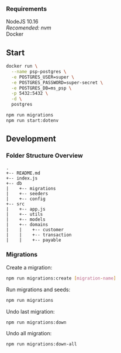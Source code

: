 ### Requirements
NodeJS 10.16 </br>
*Recomended: nvm* </br>
Docker

## Start
```bash
docker run \
  --name psp-postgres \
  -e POSTGRES_USER=super \
  -e POSTGRES_PASSWORD=super-secret \
  -e POSTGRES_DB=ms_psp \
  -p 5432:5432 \
  -d \
  postgres

npm run migrations
npm run start:dotenv
```

## Development
### Folder Structure Overview
```
.
+-- README.md
+-- index.js
+-- db
|    +-- migrations
|    +-- seeders
|    +-- config
+-- src
|    +-- app.js
|    +-- utils
|    +-- models
|    +-- domains
|    |    +-- customer
|    |    +-- transaction
|    |    +-- payable

```
### Migrations

Create a migration:
```bash
npm run migrations:create [migration-name]
```

Run migrations and seeds:
```bash
npm run migrations
```

Undo last migration:
```bash
npm run migrations:down
```

Undo all migration:
```bash
npm run migrations:down-all
```